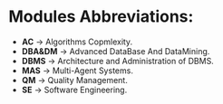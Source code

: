 # Modules Abbreviations:
* **AC** -> Algorithms Copmlexity.
* **DBA&DM** -> Advanced DataBase And DataMining.
* **DBMS** -> Architecture and Administration of DBMS.
* **MAS** -> Multi-Agent Systems.
* **QM** -> Quality Management.
* **SE** -> Software Engineering.

